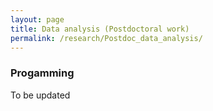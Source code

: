 ```yaml
---
layout: page
title: Data analysis (Postdoctoral work)
permalink: /research/Postdoc_data_analysis/
---
```


### Progamming

To be updated
